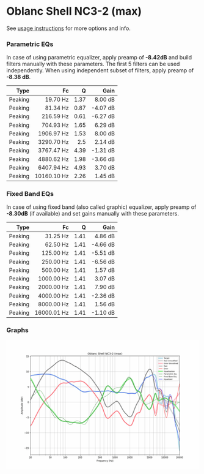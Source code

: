 # Oblanc Shell NC3-2 (max)
See [usage instructions](https://github.com/jaakkopasanen/AutoEq#usage) for more options and info.

### Parametric EQs
In case of using parametric equalizer, apply preamp of **-8.42dB** and build filters manually
with these parameters. The first 5 filters can be used independently.
When using independent subset of filters, apply preamp of **-8.38 dB**.

| Type    | Fc          |    Q | Gain     |
|--------:|------------:|-----:|---------:|
| Peaking | 19.70 Hz    | 1.37 | 8.00 dB  |
| Peaking | 81.34 Hz    | 0.87 | -4.07 dB |
| Peaking | 216.59 Hz   | 0.61 | -6.27 dB |
| Peaking | 704.93 Hz   | 1.65 | 6.29 dB  |
| Peaking | 1906.97 Hz  | 1.53 | 8.00 dB  |
| Peaking | 3290.70 Hz  | 2.5  | 2.14 dB  |
| Peaking | 3767.47 Hz  | 4.39 | -1.31 dB |
| Peaking | 4880.62 Hz  | 1.98 | -3.66 dB |
| Peaking | 6407.94 Hz  | 4.93 | 3.70 dB  |
| Peaking | 10160.10 Hz | 2.26 | 1.45 dB  |

### Fixed Band EQs
In case of using fixed band (also called graphic) equalizer, apply preamp of **-8.30dB**
(if available) and set gains manually with these parameters.

| Type    | Fc          |    Q | Gain     |
|--------:|------------:|-----:|---------:|
| Peaking | 31.25 Hz    | 1.41 | 4.86 dB  |
| Peaking | 62.50 Hz    | 1.41 | -4.66 dB |
| Peaking | 125.00 Hz   | 1.41 | -5.51 dB |
| Peaking | 250.00 Hz   | 1.41 | -6.56 dB |
| Peaking | 500.00 Hz   | 1.41 | 1.57 dB  |
| Peaking | 1000.00 Hz  | 1.41 | 3.07 dB  |
| Peaking | 2000.00 Hz  | 1.41 | 7.90 dB  |
| Peaking | 4000.00 Hz  | 1.41 | -2.36 dB |
| Peaking | 8000.00 Hz  | 1.41 | 1.56 dB  |
| Peaking | 16000.01 Hz | 1.41 | -1.10 dB |

### Graphs
![](./Oblanc%20Shell%20NC3-2%20(max).png)